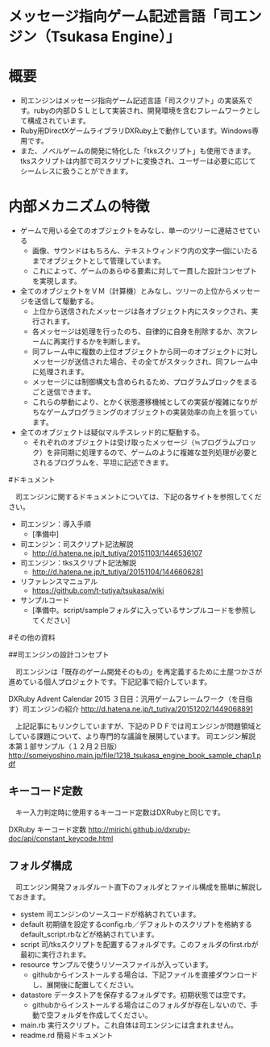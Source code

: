 # メッセージ指向ゲーム記述言語「司エンジン（Tsukasa Engine）」

# 概要

* 司エンジンはメッセージ指向ゲーム記述言語「司スクリプト」の実装系です。rubyの内部ＤＳＬとして実装され、開発環境を含むフレームワークとして構成されています。
* Ruby用DirectXゲームライブラリDXRuby上で動作しています。Windows専用です。
* また、ノベルゲームの開発に特化した「tksスクリプト」も使用できます。tksスクリプトは内部で司スクリプトに変換され、ユーザーは必要に応じてシームレスに扱うことができます。

# 内部メカニズムの特徴

* ゲームで用いる全てのオブジェクトをみなし、単一のツリーに連結させている
    * 画像、サウンドはもちろん、テキストウィンドウ内の文字一個にいたるまでオブジェクトとして管理しています。
    * これによって、ゲームのあらゆる要素に対して一貫した設計コンセプトを実現します。
* 全てのオブジェクトをＶＭ（計算機）とみなし、ツリーの上位からメッセージを送信して駆動する。
    * 上位から送信されたメッセージは各オブジェクト内にスタックされ、実行されます。
    * 各メッセージは処理を行ったのち、自律的に自身を削除するか、次フレームに再実行するかを判断します。
    * 同フレーム中に複数の上位オブジェクトから同一のオブジェクトに対しメッセージが送信された場合、その全てがスタックされ、同フレーム中に処理されます。
    * メッセージには制御構文も含められるため、プログラムブロックをまるごと送信できます。
    * これらの挙動により、とかく状態遷移機械としての実装が複雑になりがちなゲームプログラミングのオブジェクトの実装効率の向上を狙っています。
* 全てのオブジェクトは疑似マルチスレッド的に駆動する。
    * それぞれのオブジェクトは受け取ったメッセージ（≒プログラムブロック）を非同期に処理するので、ゲームのように複雑な並列処理が必要とされるプログラムを、平坦に記述できます。

#ドキュメント

　司エンジンに関するドキュメントについては、下記の各サイトを参照してください。

* 司エンジン：導入手順
    * [準備中]
* 司エンジン：司スクリプト記法解説
    * http://d.hatena.ne.jp/t_tutiya/20151103/1446536107
* 司エンジン：tksスクリプト記法解説
    * http://d.hatena.ne.jp/t_tutiya/20151104/1446606281
* リファレンスマニュアル
    * https://github.com/t-tutiya/tsukasa/wiki
* サンプルコード
    * [準備中。script/sampleフォルダに入っているサンプルコードを参照してください]

#その他の資料

##司エンジンの設計コンセプト

　司エンジンは「既存のゲーム開発そのもの」を再定義するために土屋つかさが進めている個人プロジェクトです。下記記事で紹介しています。

DXRuby Advent Calendar 2015 ３日目：汎用ゲームフレームワーク（を目指す）司エンジンの紹介
http://d.hatena.ne.jp/t_tutiya/20151202/1449068891

　上記記事にもリンクしていますが、下記のＰＤＦでは司エンジンが問題領域としている課題について、より専門的な議論を展開しています。
司エンジン解説本第１部サンプル（１２月２日版）
http://someiyoshino.main.jp/file/1218_tsukasa_engine_book_sample_chap1.pdf

## キーコード定数
　キー入力判定時に使用するキーコード定数はDXRubyと同じです。

DXRuby キーコード定数
http://mirichi.github.io/dxruby-doc/api/constant_keycode.html

## フォルダ構成
　司エンジン開発フォルダルート直下のフォルダとファイル構成を簡単に解説しておきます。
* system 司エンジンのソースコードが格納されています。
* default 初期値を設定するconfig.rb／デフォルトのスクリプトを格納するdefault_script.rbなどが格納されています。
* script 司/tksスクリプトを配置するフォルダです。このフォルダのfirst.rbが最初に実行されます。
* resource サンプルで使うリソースファイルが入っています。
    * githubからインストールする場合は、下記ファイルを直接ダウンロードし、展開後に配置してください。
* datastore データストアを保存するフォルダです。初期状態では空です。
    * githubからインストールする場合はこのフォルダが存在しないので、手動で空フォルダを作成してください。
* main.rb 実行スクリプト。これ自体は司エンジンには含まれません。
* readme.rd 簡易ドキュメント
